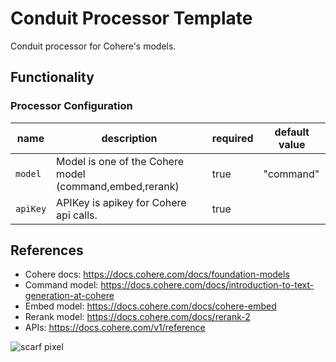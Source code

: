 # Conduit Processor Template

Conduit processor for Cohere's models.

## Functionality

### Processor Configuration

| name                     | description                              | required | default value |
|--------------------------|------------------------------------------|----------|---------------|
| `model` | Model is one of the Cohere model (command,embed,rerank) | true     | "command"            |
| `apiKey` | APIKey is apikey for Cohere api calls. | true     |             |


## References

* Cohere docs: https://docs.cohere.com/docs/foundation-models
* Command model: https://docs.cohere.com/docs/introduction-to-text-generation-at-cohere
* Embed model: https://docs.cohere.com/docs/cohere-embed
* Rerank model: https://docs.cohere.com/docs/rerank-2
* APIs: https://docs.cohere.com/v1/reference


![scarf pixel](https://static.scarf.sh/a.png?x-pxid=)
